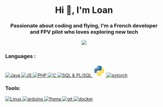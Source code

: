 <h1 align="center">Hi 👋, I'm Loan</h1>
<h3 align="center"> Passionate about coding and flying, I'm a French developer and FPV pilot who loves exploring new tech</h3>

<div align="center"> 
<a href="https://fr.linkedin.com/in/loan-maeght"  target="_blank" ><img   src="https://img.shields.io/badge/LinkedIn-blue?logo=linkedin&logoColor=white&style=for-the-badge"></a>
</div>

<h3 align="left">Languages :</h3>
<div align="left"> 
  
  
  <a href="" target="_blank"> <img src="https://upload.wikimedia.org/wikipedia/fr/2/2e/Java_Logo.svg" alt="Java"  height="40"/> </a> 
  <a href="" target="_blank"> <img src="https://upload.wikimedia.org/wikipedia/commons/9/99/Unofficial_JavaScript_logo_2.svg" alt="JS"  height="40"/> </a> 
  <a href="" target="_blank"> <img src="https://upload.wikimedia.org/wikipedia/commons/2/27/PHP-logo.svg" alt="PHP"  height="40"/> </a> 
  <a href="" target="_blank"> <img src="https://upload.wikimedia.org/wikipedia/commons/1/18/C_Programming_Language.svg" alt="C"  height="40"/> </a> 
  <a href="" target="_blank"> <img src="https://upload.wikimedia.org/wikipedia/fr/6/68/Oracle_SQL_Developer_logo.svg" alt="SQL & PL/SQL"  height="40"/> </a> 
  <a href="https://www.python.org" target="_blank"> <img src="https://raw.githubusercontent.com/devicons/devicon/master/icons/python/python-original.svg" alt="python" width="40" height="40"/> </a> 
  <a href="https://pytorch.org/" target="_blank"> <img src="https://www.vectorlogo.zone/logos/pytorch/pytorch-icon.svg" alt="pytorch" width="40" height="40"/> </a> </div>


<h3 align="left">Tools:</h3>
<div align="left"> 
    <a href="" target="_blank"> <img src="https://upload.wikimedia.org/wikipedia/commons/a/ab/Linux_Logo_in_Linux_Libertine_Font.svg" alt="Linux"  height="40"/> </a> 
    <a href="https://www.arduino.cc/" target="_blank"> <img src="https://cdn.worldvectorlogo.com/logos/arduino-1.svg" alt="arduino" width="40" height="40"/> </a> 
    <a href="https://www.figma.com/" target="_blank"> <img src="https://www.vectorlogo.zone/logos/figma/figma-icon.svg" alt="figma" width="40" height="40"/> </a> 
    <a href="" target="_blank"> <img src="https://upload.wikimedia.org/wikipedia/commons/3/3f/Git_icon.svg" alt="git" height="40"/> </a> 
    <a href="" target="_blank"> <img src="https://www.docker.com/wp-content/uploads/2022/03/vertical-logo-monochromatic.png" alt="docker" height="40"/> </a> 
    
    
    
    
  </div>


